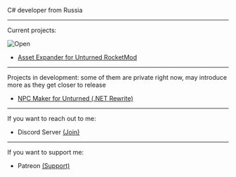 C# developer from Russia

----

Current projects:

![Open](https://github-readme-stats.vercel.app/api/pin/?username=ibowie&repo=BowieD.Unturned.NPCMaker&theme=radical)

- [Asset Expander for Unturned RocketMod](https://github.com/iBowie/BowieD.Unturned.AssetExpander)

----

Projects in development:
some of them are private right now, may introduce more as they get closer to release

- [NPC Maker for Unturned (.NET Rewrite)](https://github.com/iBowie/BowieD.Unturned.NPCMakerNET)

----

If you want to reach out to me:
- Discord Server [(Join)](https://discord.gg/Geqtkx2)

----

If you want to support me:
- Patreon [(Support)](https://www.patreon.com/bowied)
